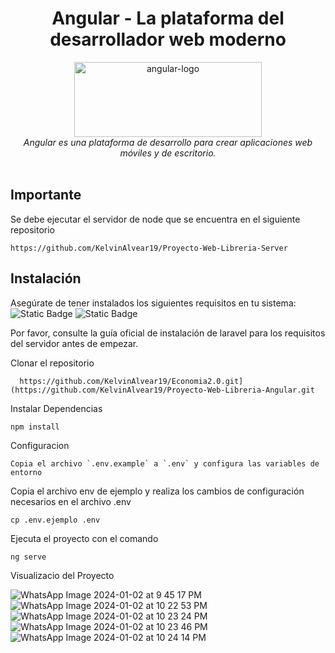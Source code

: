 <h1 align="center">Angular - La plataforma del desarrollador web moderno</h1>

<p align="center">
  <img src="https://miro.medium.com/v2/resize:fit:1358/1*rHhkqFJ0PVEMHwcHjJZaKA.png" alt="angular-logo" width="300px" height="120px"/>
  <br>
  <em>Angular es una plataforma de desarrollo para crear aplicaciones web móviles y de escritorio.
    <br> </em>
  <br>
</p>



## Importante

Se debe ejecutar el servidor de node que se encuentra en el siguiente repositorio

    https://github.com/KelvinAlvear19/Proyecto-Web-Libreria-Server

    
## Instalación
Asegúrate de tener instalados los siguientes requisitos en tu sistema:
<br>
<img alt="Static Badge" src="https://img.shields.io/badge/angular-version%2015.2.8-red">
<img alt="Static Badge" src="https://img.shields.io/badge/database-json%20server-yellow">

Por favor, consulte la guía oficial de instalación de laravel para los requisitos del servidor antes de empezar.

Clonar el repositorio

      https://github.com/KelvinAlvear19/Economia2.0.git](https://github.com/KelvinAlvear19/Proyecto-Web-Libreria-Angular.git

Instalar Dependencias

    npm install

Configuracion

    Copia el archivo `.env.example` a `.env` y configura las variables de entorno

Copia el archivo env de ejemplo y realiza los cambios de configuración necesarios en el archivo .env

    cp .env.ejemplo .env

Ejecuta el proyecto con el comando

    ng serve

Visualizacio del Proyecto


![WhatsApp Image 2024-01-02 at 9 45 17 PM](https://github.com/KelvinAlvear19/Proyecto-Web-Libreria-Angular/assets/84355086/e6df608a-b336-46b7-b4be-7b29d2d1ca8b)
![WhatsApp Image 2024-01-02 at 10 22 53 PM](https://github.com/KelvinAlvear19/Proyecto-Web-Libreria-Angular/assets/84355086/3875c1ae-360e-4625-8ebd-5bf7fd28aef4)
![WhatsApp Image 2024-01-02 at 10 23 24 PM](https://github.com/KelvinAlvear19/Proyecto-Web-Libreria-Angular/assets/84355086/20af3ce8-ba18-449d-a2ea-c47f6c0ac75d)
![WhatsApp Image 2024-01-02 at 10 23 46 PM](https://github.com/KelvinAlvear19/Proyecto-Web-Libreria-Angular/assets/84355086/889a05d6-2559-4317-a64c-062bc05bd17b)
![WhatsApp Image 2024-01-02 at 10 24 14 PM](https://github.com/KelvinAlvear19/Proyecto-Web-Libreria-Angular/assets/84355086/f6ec3ab3-ab4d-441f-bbc3-5285050c906f)
